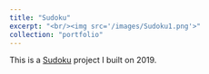 ```yaml
---
title: "Sudoku"
excerpt: "<br/><img src='/images/Sudoku1.png'>"
collection: "portfolio"
---
```


This is a [Sudoku](https://dashpulsar.github.io/_pages/sudoku.html) project I built on 2019.